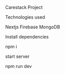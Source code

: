 Carestack Project

Technologies used

Nextjs
Firebase
MongoDB


Install dependencies

npm i

start server

npm run dev

